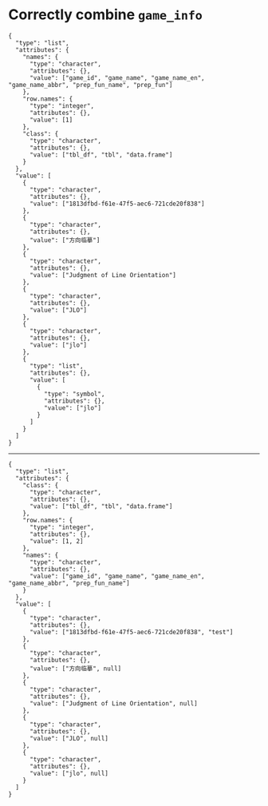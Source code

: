 # Correctly combine `game_info`

    {
      "type": "list",
      "attributes": {
        "names": {
          "type": "character",
          "attributes": {},
          "value": ["game_id", "game_name", "game_name_en", "game_name_abbr", "prep_fun_name", "prep_fun"]
        },
        "row.names": {
          "type": "integer",
          "attributes": {},
          "value": [1]
        },
        "class": {
          "type": "character",
          "attributes": {},
          "value": ["tbl_df", "tbl", "data.frame"]
        }
      },
      "value": [
        {
          "type": "character",
          "attributes": {},
          "value": ["1813dfbd-f61e-47f5-aec6-721cde20f838"]
        },
        {
          "type": "character",
          "attributes": {},
          "value": ["方向临摹"]
        },
        {
          "type": "character",
          "attributes": {},
          "value": ["Judgment of Line Orientation"]
        },
        {
          "type": "character",
          "attributes": {},
          "value": ["JLO"]
        },
        {
          "type": "character",
          "attributes": {},
          "value": ["jlo"]
        },
        {
          "type": "list",
          "attributes": {},
          "value": [
            {
              "type": "symbol",
              "attributes": {},
              "value": ["jlo"]
            }
          ]
        }
      ]
    }

---

    {
      "type": "list",
      "attributes": {
        "class": {
          "type": "character",
          "attributes": {},
          "value": ["tbl_df", "tbl", "data.frame"]
        },
        "row.names": {
          "type": "integer",
          "attributes": {},
          "value": [1, 2]
        },
        "names": {
          "type": "character",
          "attributes": {},
          "value": ["game_id", "game_name", "game_name_en", "game_name_abbr", "prep_fun_name"]
        }
      },
      "value": [
        {
          "type": "character",
          "attributes": {},
          "value": ["1813dfbd-f61e-47f5-aec6-721cde20f838", "test"]
        },
        {
          "type": "character",
          "attributes": {},
          "value": ["方向临摹", null]
        },
        {
          "type": "character",
          "attributes": {},
          "value": ["Judgment of Line Orientation", null]
        },
        {
          "type": "character",
          "attributes": {},
          "value": ["JLO", null]
        },
        {
          "type": "character",
          "attributes": {},
          "value": ["jlo", null]
        }
      ]
    }

